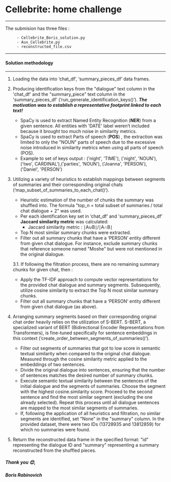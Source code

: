 
# Cellebrite: home challenge

---
The submision has three files :

		 - Cellebrite_Boris_solution.py
		 - Aux_Cellebrite.py
		 - reconstructed_file.csv


---
#### Solution methodology
---

 1. Loading the data into ‘chat_df’, ‘summary_pieces_df’ data frames.
 2. Producing identification keys from the "dialogue" text column in the 'chat_df' and the "summary_piece" text column in the 'summary_pieces_df' (‘run_generate_identification_keys()’).
**_The motivation was to establish a representative footprint linked to each text!_**
	 - SpaCy is used to extract Named Entity Recognition (**NER**) from a given sentence. All entities with 'DATE' label weren’t included because it brought too much noise in similarity metrics.
	 - SpaCy is used to extract Parts of speech (**POS**) , the extraction was limited to only the "NOUN" parts of speech due to the excessive noise introduced in similarity metrics when using all parts of speech (POS).
	 - Example to  set of keys  output : ('night', 'TIME'), ('night', 'NOUN'), ('two', CARDINAL'),('parties', 'NOUN'), ('Joanna', 'PERSON'), ('Daniel', 'PERSON')

 3. Utilizing a variety of heuristics to establish mappings between segments of summaries and their corresponding original chats (‘map_subset_of_summaries_to_each_chat()‘).

	 - Heuristic estimation of the number of chunks the summary was shuffled into. The formula "top_n = total subset of summaries / total chat dialogue + 2" was used.
	 - Per each identification key set in ‘chat_df’ and 'summary_pieces_df' **Jaccard similarity metric** was calculated:
		 - Jaccard similarity metric  : ∣A∪B∣/∣A∩B∣​
	- Top N most similar summary chunks were extracted.
	- Filter out all summary chunks that have a ‘PERSON’ entity different from given chat dialogue. For instance, exclude summary chunks that reference someone named "Moshe" but were not mentioned in the original dialogue.
	
	3.1. If following the filtration process, there are no remaining summary chunks for given chat, then :
	-  Apply the TF-IDF approach to compute vector representations for the provided chat dialogue and summary segments. Subsequently, utilize cosine similarity to extract the Top N most similar summary chunks.
	- Filter out all summary chunks that have a ‘PERSON’ entity different from given chat dialogue (as above).
		
4. Arranging summary segments based on their corresponding original chat order heavily relies on the utilization of S-BERT. S-BERT, a specialized variant of BERT (Bidirectional Encoder Representations from Transformers), is fine-tuned specifically for sentence embeddings in this context (‘create_order_between_segments_of_summaries()’).
	-	Filter out segments of summaries that got to low score in semantic textual similarity when compared to the original chat dialogue. Measured through the cosine similarity metric applied to the embeddings of two sentences.
	-	Divide the original dialogue into sentences, ensuring that the number of sentences matches the desired number of summary chunks.
	-	Execute semantic textual similarity between the sentences of the initial dialogue and the segments of summaries. Choose the segment with the highest cosine.similarity score. Proceed to the second sentence and find the most similar segment (excluding the one already selected). Repeat this process until all dialogue sentences are mapped to the most similar segments of summaries.
	-	If, following the application of all heuristics and filtration, no similar segments are identified, set "None" in the "summary" column. In the provided dataset, there were two IDs (13728935 and 13812859) for which no summaries were found.

5. Return the reconstructed data frame in the specified format: "id" representing the dialogue ID and "summary" representing a summary reconstructed from the shuffled pieces.




##### Thank you 😊,
##### Boris Rabinovich 
